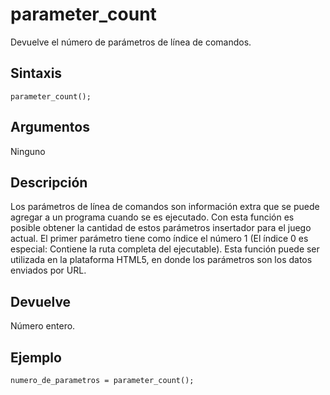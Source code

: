 # parameter_count

Devuelve el número de parámetros de línea de comandos.

## Sintaxis

  
```gml  
parameter_count();  
```  

## Argumentos

Ninguno

## Descripción

Los parámetros de línea de comandos son información extra que se puede agregar a un programa cuando se es ejecutado. Con esta función es posible obtener la cantidad de estos parámetros insertador para el juego actual. El primer parámetro tiene como índice el número 1 (El índice 0 es especial: Contiene la ruta completa del ejecutable). Esta función puede ser utilizada en la plataforma HTML5, en donde los parámetros son los datos enviados por URL.

## Devuelve

Número entero.

## Ejemplo

  
```gml  
numero_de_parametros = parameter_count();  
```